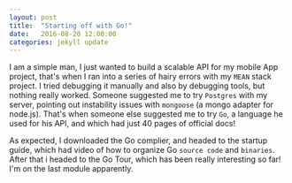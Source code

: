 ```yaml
---
layout: post
title:  "Starting off with Go!"
date:   2016-08-20 12:00:00
categories: jekyll update
---
```


I am a simple man, I just wanted to build a scalable API for my mobile App project, that's when I ran into a series of hairy errors with my `MEAN` stack project. I tried debugging it manually and also by debugging tools, but nothing really worked. Someone suggested me to try `Postgres` with my server, pointing out instability issues with `mongoose` (a mongo adapter for node.js). That's when someone else suggested me to try `Go`, a language he used for his API, and which had just 40 pages of official docs!

As expected, I downloaded the Go complier, and headed to the startup guide, which had video of how to organize Go `source code` and `binaries`. After that i headed to the Go Tour, which has been really interesting so far! I'm on the last module apparently.  
